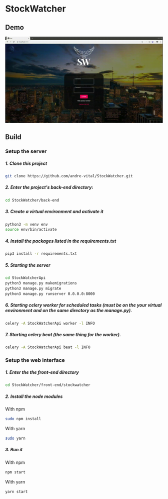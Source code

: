 # StockWatcher
## Demo

![StockWatcher Demo](assets/readme/screen-capture.gif)

## Build

### Setup the server
##### 1. Clone this project
```sh
git clone https://github.com/andre-vital/StockWatcher.git
```
##### 2. Enter the project's back-end directory:
```sh
cd StockWatcher/back-end
```
##### 3. Create a virtual environment and activate it 
```sh
python3 -m venv env
source env/bin/activate
```
##### 4. Install the packages listed in the requirements.txt
```sh
pip3 install -r requirements.txt
```
##### 5. Starting the server
```sh
cd StockWatcherApi
python3 manage.py makemigrations
python3 manage.py migrate
python3 manage.py runserver 0.0.0.0:8000
```
##### 6. Starting celery worker for scheduled tasks (must be on the your virtual environment and on the same directory as the manage.py).
```sh 
celery -A StockWatcherApi worker -l INFO
```
##### 7. Starting celery beat (the same thing for the worker).
```sh 
celery -A StockWatcherApi beat -l INFO
```

### Setup the web interface
##### 1. Enter the the front-end directory
```sh
cd StockWatcher/front-end/stockwatcher
```
##### 2. Install the node modules
With npm
```sh
sudo npm install
```
With yarn
```sh
sudo yarn
```
##### 3. Run it 
With npm
```sh
npm start
```
With yarn
```sh
yarn start
```
